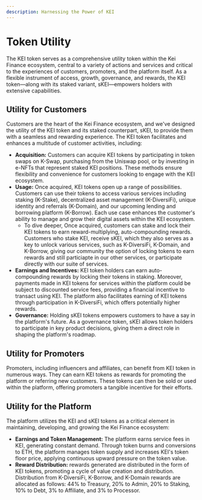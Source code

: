 ```yaml
---
description: Harnessing the Power of KEI
---
```


# Token Utility

The KEI token serves as a comprehensive utility token within the Kei Finance ecosystem, central to a variety of actions and services and critical to the experiences of customers, promoters, and the platform itself. As a flexible instrument of access, growth, governance, and rewards, the KEI token—along with its staked variant, sKEI—empowers holders with extensive capabilities.

## **Utility for Customers**

Customers are the heart of the Kei Finance ecosystem, and we've designed the utility of the KEI token and its staked counterpart, sKEI, to provide them with a seamless and rewarding experience. The KEI token facilitates and enhances a multitude of customer activities, including:

* **Acquisition:** Customers can acquire KEI tokens by participating in token swaps on K-Swap, purchasing from the Uniswap pool, or by investing in e-NFTs that represent staked KEI positions. These methods ensure flexibility and convenience for customers looking to engage with the KEI ecosystem.
* **Usage:** Once acquired, KEI tokens open up a range of possibilities. Customers can use their tokens to access various services including staking (K-Stake), decentralized asset management (K-DiversiFi), unique identity and referrals (K-Domain), and our upcoming lending and borrowing platform (K-Borrow). Each use case enhances the customer's ability to manage and grow their digital assets within the KEI ecosystem.
  * To dive deeper, Once acquired, customers can stake and lock their KEI tokens to earn reward-multiplying, auto-compounding rewards. Customers who stake KEI, receive sKEI, which they also serves as a key to unlock various services, such as K-DiversiFi, K-Domain, and K-Borrow, giving our community the option of locking tokens to earn rewards and still particiapte in our other services, or participate directly with our suite of services.
* **Earnings and Incentives:** KEI token holders can earn auto-compounding rewards by locking their tokens in staking. Moreover, payments made in KEI tokens for services within the platform could be subject to discounted service fees, providing a financial incentive to transact using KEI. The platform also facilitates earning of KEI tokens through participation in K-DiversiFi, which offers potentially higher rewards.
* **Governance:** Holding sKEI tokens empowers customers to have a say in the platform's future. As a governance token, sKEI allows token holders to participate in key product decisions, giving them a direct role in shaping the platform's roadmap.

## **Utility for Promoters**

Promoters, including influencers and affiliates, can benefit from KEI token in numerous ways. They can earn KEI tokens as rewards for promoting the platform or referring new customers. These tokens can then be sold or used within the platform, offering promoters a tangible incentive for their efforts.

## **Utility for the Platform**

The platform utilizes the KEI and sKEI tokens as a critical element in maintaining, developing, and growing the Kei Finance ecosystem:

* **Earnings and Token Management:** The platform earns service fees in KEI, generating constant demand. Through token burns and conversions to ETH, the platform manages token supply and increases KEI's token floor price, applying continuous upward pressure on the token value.
* **Reward Distribution:** rewards generated are distributed in the form of KEI tokens, promoting a cycle of value creation and distribution. Distribution from K-DiversiFi, K-Borrow, and K-Domain rewards are allocated as follows: 44% to Treasury, 20% to Admin, 20% to Staking, 10% to Debt, 3% to Affiliate, and 3% to Processor.

